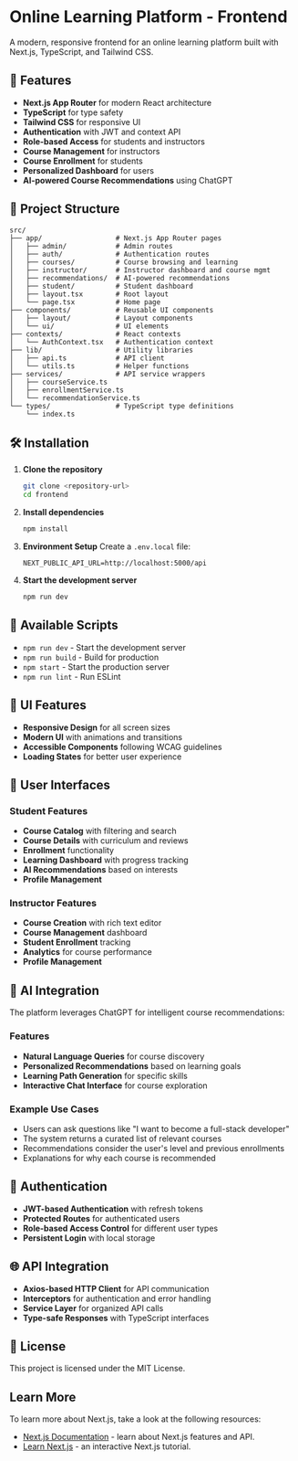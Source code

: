# Online Learning Platform - Frontend

A modern, responsive frontend for an online learning platform built with Next.js, TypeScript, and Tailwind CSS.

## 🚀 Features

- **Next.js App Router** for modern React architecture
- **TypeScript** for type safety
- **Tailwind CSS** for responsive UI
- **Authentication** with JWT and context API
- **Role-based Access** for students and instructors
- **Course Management** for instructors
- **Course Enrollment** for students
- **Personalized Dashboard** for users
- **AI-powered Course Recommendations** using ChatGPT

## 📁 Project Structure

```
src/
├── app/                  # Next.js App Router pages
│   ├── admin/            # Admin routes
│   ├── auth/             # Authentication routes
│   ├── courses/          # Course browsing and learning
│   ├── instructor/       # Instructor dashboard and course mgmt
│   ├── recommendations/  # AI-powered recommendations
│   ├── student/          # Student dashboard
│   ├── layout.tsx        # Root layout
│   └── page.tsx          # Home page
├── components/           # Reusable UI components
│   ├── layout/           # Layout components
│   └── ui/               # UI elements
├── contexts/             # React contexts
│   └── AuthContext.tsx   # Authentication context
├── lib/                  # Utility libraries
│   ├── api.ts            # API client
│   └── utils.ts          # Helper functions
├── services/             # API service wrappers
│   ├── courseService.ts
│   ├── enrollmentService.ts
│   └── recommendationService.ts
└── types/                # TypeScript type definitions
    └── index.ts
```

## 🛠️ Installation

1. **Clone the repository**
   ```bash
   git clone <repository-url>
   cd frontend
   ```

2. **Install dependencies**
   ```bash
   npm install
   ```

3. **Environment Setup**
   Create a `.env.local` file:
   ```env
   NEXT_PUBLIC_API_URL=http://localhost:5000/api
   ```

4. **Start the development server**
   ```bash
   npm run dev
   ```

## 🔧 Available Scripts

- `npm run dev` - Start the development server
- `npm run build` - Build for production
- `npm start` - Start the production server
- `npm run lint` - Run ESLint

## 🎨 UI Features

- **Responsive Design** for all screen sizes
- **Modern UI** with animations and transitions
- **Accessible Components** following WCAG guidelines
- **Loading States** for better user experience

## 📱 User Interfaces

### Student Features
- **Course Catalog** with filtering and search
- **Course Details** with curriculum and reviews
- **Enrollment** functionality
- **Learning Dashboard** with progress tracking
- **AI Recommendations** based on interests
- **Profile Management**

### Instructor Features
- **Course Creation** with rich text editor
- **Course Management** dashboard
- **Student Enrollment** tracking
- **Analytics** for course performance
- **Profile Management**

## 🤖 AI Integration

The platform leverages ChatGPT for intelligent course recommendations:

### Features
- **Natural Language Queries** for course discovery
- **Personalized Recommendations** based on learning goals
- **Learning Path Generation** for specific skills
- **Interactive Chat Interface** for course exploration

### Example Use Cases
- Users can ask questions like "I want to become a full-stack developer"
- The system returns a curated list of relevant courses
- Recommendations consider the user's level and previous enrollments
- Explanations for why each course is recommended

## 🔐 Authentication

- **JWT-based Authentication** with refresh tokens
- **Protected Routes** for authenticated users
- **Role-based Access Control** for different user types
- **Persistent Login** with local storage

## 🌐 API Integration

- **Axios-based HTTP Client** for API communication
- **Interceptors** for authentication and error handling
- **Service Layer** for organized API calls
- **Type-safe Responses** with TypeScript interfaces

## 📄 License

This project is licensed under the MIT License.

## Learn More

To learn more about Next.js, take a look at the following resources:

- [Next.js Documentation](https://nextjs.org/docs) - learn about Next.js features and API.
- [Learn Next.js](https://nextjs.org/learn) - an interactive Next.js tutorial.
